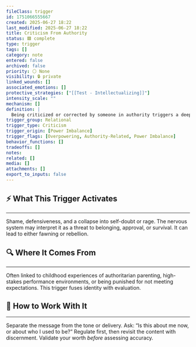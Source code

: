```yaml
---
fileClass: trigger
id: 1751066555667
created: 2025-06-27 18:22
last_modified: 2025-06-27 18:22
title: Criticism From Authority
status: 🟩 complete
type: trigger
tags: []
category: note
entered: false
archived: false
priority: ⚪ None
visibility: 🔒 private
linked_wounds: []
associated_emotions: []
protective_strategies: ["[[Test - Intellectualizing]]"]
intensity_scale: ""
mechanism: []
definition: |
  Being criticized or corrected by someone in authority triggers a deep fear of inadequacy and rejection.
trigger_group: Relational
trigger_type: Criticism
trigger_origin: [Power Imbalance]
trigger_flags: [Overpowering, Authority-Related, Power Imbalance]
behavior_functions: []
tradeoffs: []
notes: 
related: []
media: []
attachments: []
export_to_inputs: false
---
```


## ⚡ What This Trigger Activates
---
Shame, defensiveness, and a collapse into self-doubt or rage. The nervous system may interpret it as a threat to belonging, approval, or survival. It can lead to either fawning or rebellion.

## 🔍 Where It Comes From
---
Often linked to childhood experiences of authoritarian parenting, high-stakes performance environments, or being punished for not meeting expectations. This trigger fuses identity with evaluation.

## 🧭 How to Work With It
---
Separate the message from the tone or delivery. Ask: “Is this about me now, or about who I used to be?” Regulate first, then revisit the content with discernment. Validate your worth *before* assessing accuracy.
